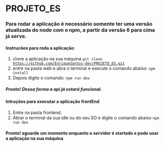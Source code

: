 # PROJETO_ES

### Para rodar a aplicação é necessário somente ter uma versão atualizada do node com o npm, a partir da versão 6 para cima já serve.


#### Instrucões para roda a aplicação:

1. clone a aplicação na sua máquina
  <code>git clone https://github.com/EnriqueSantos-dev/PROJETO_ES.git</code>
2. entre na pasta web e abra o terminal e execute o comando abaixo:
  <code>npm install</code>
3. Depois digite o comando:
  <code>npm run dev</code>
  
##### Pronto! Dessa forma a api já estará funcional.

#### Intruções para executar a aplicação frontEnd

1. Entre na pasta frontend.
2. Abrar o terminal da sua idle ou do seu SO e digite o comando abaixo
  <code>npm run dev</code>

#### Pronto! aguarde um momento enquanto o servidor é startado e pode usar a aplicação na sua máquina
